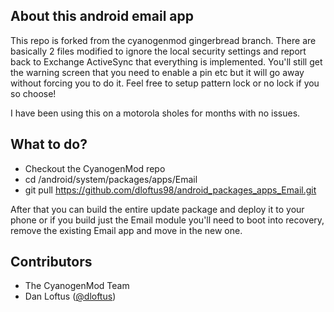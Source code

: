 ## About this android email app
This repo is forked from the cyanogenmod gingerbread branch.  There are basically 2 files modified to ignore the local security settings and report back to Exchange ActiveSync that everything is implemented.  You'll still get the warning screen that you need to enable a pin etc but it will go away without forcing you to do it.  Feel free to setup pattern lock or no lock if you so choose!

I have been using this on a motorola sholes for months with no issues.

## What to do?
* Checkout the CyanogenMod repo
* cd /android/system/packages/apps/Email
* git pull https://github.com/dloftus98/android_packages_apps_Email.git

After that you can build the entire update package and deploy it to your phone or if you build just the Email module you'll need to boot into recovery, remove the existing Email app and move in the new one.

## Contributors
* The CyanogenMod Team
* Dan Loftus ([@dloftus](http://twitter.com/dloftus))
